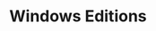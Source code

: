 ---
title: Windows Editions
layout: questions
parent: Questions
grand_parent: CompTIA A+ 220-1102 (Core 2)
permalink: /education/comptia/a-plus/core-two/questions/windows-editions/
questions:
    - question: "In terms of system hardware, what is the main advantage of a 64-bit version of Windows?"
      answer: "Support for more than 4 GB RAM."
    - question: "You are advising a business that needs to provision video-editing workstations with 4-way multiprocessing. Which retail Windows edition will allow them to make full use of this hardware?"
      answer: "Windows Pro for Workstations supports 4-way multiprocessing (four CPUs installed to separate sockets) and up to 6 TB RAM. Windows Enterprise has the same hardware limits but is not available via a retail channel."
    - question: "You are advising a customer whose business is expanding. The business owner needs to provision an additional 30 desktop computers, some of which will be installed at a second office location. The business is currently run with a workgroup network of five Windows 7 Home Premium desktop computers and one file server. Why might you suggest licenses for an edition of Windows 10 that supports corporate needs for the new computers and has upgrades for the old computers? Which specific edition(s) could you recommend?"
      answer: "Without a domain, accounts must be configured on each computer individually. With more than 30 computers to manage at two locations, this would be a substantial task, so switching to a domain network, where the accounts can be configured on the server, is likely to save costs in the long term. You can suggest either Windows 10 Pro or Windows 10 Enterprise for use on a domain."
---